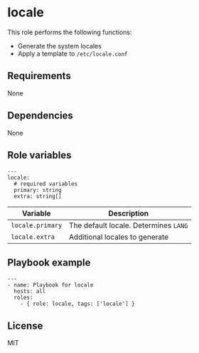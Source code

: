 # locale

This role performs the following functions:

- Generate the system locales
- Apply a template to `/etc/locale.conf`

## Requirements

None

## Dependencies

None

## Role variables

```
---
locale:
  # required variables
  primary: string
  extra: string[]
```

| Variable         | Description                           |
| ---------------- | ------------------------------------- |
| `locale.primary` | The default locale. Determines `LANG` |
| `locale.extra`   | Additional locales to generate        |

## Playbook example

```
---
- name: Playbook for locale
  hosts: all
  roles:
    - { role: locale, tags: ['locale'] }
```

## License

MIT
